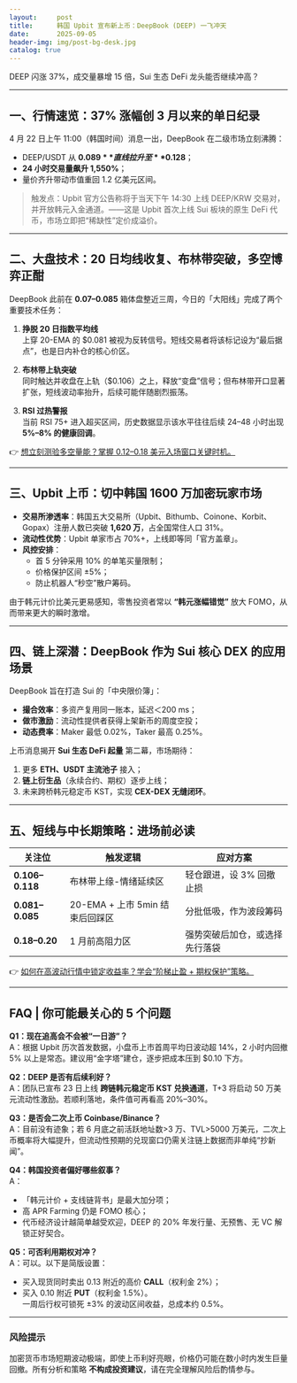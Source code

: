 ```yaml
---
layout:     post
title:      韩国 Upbit 宣布新上币：DeepBook (DEEP) 一飞冲天
date:       2025-09-05
header-img: img/post-bg-desk.jpg
catalog: true
---
```


DEEP 闪涨 37%，成交量暴增 15 倍，Sui 生态 DeFi 龙头能否继续冲高？

---

## 一、行情速览：37% 涨幅创 3 月以来的单日纪录  

4 月 22 日上午 11:00（韩国时间）消息一出，DeepBook 在二级市场立刻沸腾：  
- DEEP/USDT 从 **$0.089** 直线拉升至 **$0.128**；  
- **24 小时交易量飙升 1,550%**；  
- 量价齐升带动市值重回 1.2 亿美元区间。  

> 触发点：Upbit 官方公告称将于当天下午 14:30 上线 DEEP/KRW 交易对，并开放韩元入金通道。——这是 Upbit 首次上线 Sui 板块的原生 DeFi 代币，市场立即把“稀缺性”定价成溢价。  

---

## 二、大盘技术：20 日均线收复、布林带突破，多空博弈正酣  

DeepBook 此前在 **$0.07–$0.085** 箱体盘整近三周，今日的「大阳线」完成了两个重要技术任务：  

1. **挣脱 20 日指数平均线**  
   上穿 20-EMA 的 $0.081 被视为反转信号。短线交易者将该标记设为“最后据点”，也是日内补仓的核心价区。  

2. **布林带上轨突破**  
   同时触达并收盘在上轨（$0.106）之上，释放“变盘”信号；但布林带开口显著扩张，短线波动率抬升，后续可能伴随剧烈振荡。  

3. **RSI 过热警报**  
   当前 RSI 75+ 进入超买区间，历史数据显示该水平往往后续 24–48 小时出现 **5%–8% 的健康回调**。  

👉 [想立刻测验多空量能？掌握 0.12–0.18 美元入场窗口关键时机。](https://okxdog.com/)  

---

## 三、Upbit 上币：切中韩国 1600 万加密玩家市场  

- **交易所渗透率**：韩国五大交易所（Upbit、Bithumb、Coinone、Korbit、Gopax）注册人数已突破 **1,620 万**，占全国常住人口 31%。  
- **流动性优势**：Upbit 单家市占 70%+，上线即等同「官方盖章」。  
- **风控安排**：  
  - 首 5 分钟采用 10% 的单笔买量限制；  
  - 价格保护区间 ±5%；  
  - 防止机器人“秒空”散户筹码。  

由于韩元计价比美元更易感知，零售投资者常以 **“韩元涨幅错觉”** 放大 FOMO，从而带来更大的瞬时激增。  

---

## 四、链上深潜：DeepBook 作为 Sui 核心 DEX 的应用场景  

DeepBook 旨在打造 Sui 的「中央限价簿」：  
- **撮合效率**：多资产复用同一账本，延迟＜200 ms；  
- **做市激励**：流动性提供者获得上架新币的周度空投；  
- **动态费率**：Maker 最低 0.02%，Taker 最高 0.25%。  

上币消息揭开 **Sui 生态 DeFi 起量** 第二幕，市场期待：  
1. 更多 **ETH、USDT 主流池子** 接入；  
2. **链上衍生品**（永续合约、期权）逐步上线；  
3. 未来跨桥韩元稳定币 KST，实现 **CEX-DEX 无缝闭环**。  

---

## 五、短线与中长期策略：进场前必读  

| 关注位 | 触发逻辑 | 应对方案 |
|---|---|---|
| **0.106–0.118** | 布林带上缘-情绪延续区 | 轻仓跟进，设 3% 回撤止损 |
| **0.081–0.085** | 20-EMA + 上市 5min 结束后回踩区 | 分批低吸，作为波段筹码 |
| **0.18–0.20** | 1 月前高阻力区 | 强势突破后加仓，或选择先行落袋 |

👉 [如何在高波动行情中锁定收益率？学会“阶梯止盈 + 期权保护”策略。](https://okxdog.com/)  

---

## FAQ | 你可能最关心的 5 个问题

**Q1：现在追高会不会被“一日游”？**  
A：根据 Upbit 历次首发数据，小盘币上市首周平均日波动超 14%，2 小时内回撤 5% 以上是常态。建议用“金字塔”建仓，逐步把成本压到 $0.10 下方。  

**Q2：DEEP 是否有后续利好？**  
A：团队已宣布 23 日上线 **跨链韩元稳定币 KST 兑换通道**，T+3 将启动 50 万美元流动性激励。若顺利落地，条件值可再看高 20%–30%。  

**Q3：是否会二次上币 Coinbase/Binance？**  
A：目前没有迹象；若 6 月底之前活跃地址数>3 万、TVL>5000 万美元，二次上币概率将大幅提升，但流动性预期的兑现窗口仍需关注链上数据而非单纯“抄新闻”。  

**Q4：韩国投资者偏好哪些叙事？**  
A：  
- 「韩元计价 + 支线链背书」是最大加分项；  
- 高 APR Farming 仍是 FOMO 核心；  
- 代币经济设计越简单越受欢迎，DEEP 的 20% 年发行量、无预售、无 VC 解锁正好契合。  

**Q5：可否利用期权对冲？**  
A：可以。以下是简版设置：  
- 买入现货同时卖出 0.13 附近的高价 **CALL**（权利金 2%）；  
- 买入 0.10 附近 **PUT**（权利金 1.5%）。  
一周后行权可锁死 ±3% 的波动区间收益，总成本约 0.5%。  

---

### 风险提示  

加密货币市场短期波动极端，即使上币利好亮眼，价格仍可能在数小时内发生巨量回撤。所有分析和策略 **不构成投资建议**，请在完全理解风险后酌情参与。